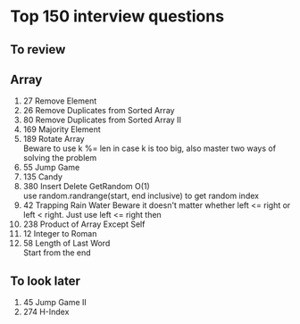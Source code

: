 # Top 150 interview questions
## To review
## Array
1. 27 Remove Element
1. 26 Remove Duplicates from Sorted Array
1. 80 Remove Duplicates from Sorted Array II
1. 169 Majority Element
1. 189 Rotate Array  
   Beware to use k %= len in case k is too big, also master two ways of solving the problem
1. 55 Jump Game
1. 135 Candy
1. 380 Insert Delete GetRandom O(1)  
   use random.randrange(start, end inclusive) to get random index
1. 42 Trapping Rain Water
   Beware it doesn't matter whether left <= right or left < right. Just use left <= right then
1. 238 Product of Array Except Self
1. 12 Integer to Roman
2. 58 Length of Last Word  
   Start from the end  
## To look later
1. 45 Jump Game II
2. 274 H-Index
